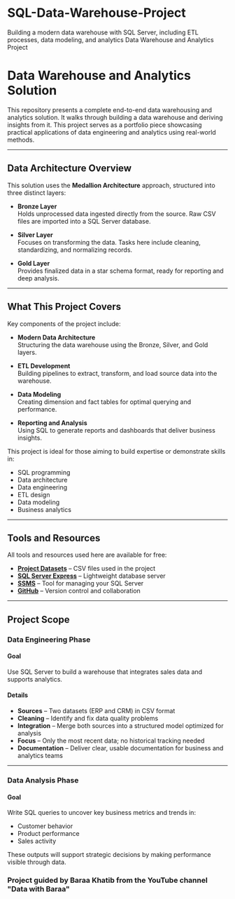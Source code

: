 # SQL-Data-Warehouse-Project
Building a modern data warehouse with SQL Server, including ETL processes, data modeling, and analytics
Data Warehouse and Analytics Project

# Data Warehouse and Analytics Solution

This repository presents a complete end-to-end data warehousing and analytics solution. It walks through building a data warehouse and deriving insights from it. This project serves as a portfolio piece showcasing practical applications of data engineering and analytics using real-world methods.

---

## Data Architecture Overview

This solution uses the **Medallion Architecture** approach, structured into three distinct layers:

- **Bronze Layer**  
  Holds unprocessed data ingested directly from the source. Raw CSV files are imported into a SQL Server database.

- **Silver Layer**  
  Focuses on transforming the data. Tasks here include cleaning, standardizing, and normalizing records.

- **Gold Layer**  
  Provides finalized data in a star schema format, ready for reporting and deep analysis.

---

## What This Project Covers

Key components of the project include:

- **Modern Data Architecture**  
  Structuring the data warehouse using the Bronze, Silver, and Gold layers.

- **ETL Development**  
  Building pipelines to extract, transform, and load source data into the warehouse.

- **Data Modeling**  
  Creating dimension and fact tables for optimal querying and performance.

- **Reporting and Analysis**  
  Using SQL to generate reports and dashboards that deliver business insights.

This project is ideal for those aiming to build expertise or demonstrate skills in:

- SQL programming  
- Data architecture  
- Data engineering  
- ETL design  
- Data modeling  
- Business analytics

---

## Tools and Resources

All tools and resources used here are available for free:

- **[Project Datasets](datasets/)** – CSV files used in the project  
- **[SQL Server Express](https://www.microsoft.com/en-us/sql-server/sql-server-downloads)** – Lightweight database server  
- **[SSMS](https://learn.microsoft.com/en-us/sql/ssms/download-sql-server-management-studio-ssms?view=sql-server-ver16)** – Tool for managing your SQL Server  
- **[GitHub](https://github.com/)** – Version control and collaboration  

---

## Project Scope

### Data Engineering Phase

#### Goal

Use SQL Server to build a warehouse that integrates sales data and supports analytics.

#### Details

- **Sources** – Two datasets (ERP and CRM) in CSV format  
- **Cleaning** – Identify and fix data quality problems  
- **Integration** – Merge both sources into a structured model optimized for analysis  
- **Focus** – Only the most recent data; no historical tracking needed  
- **Documentation** – Deliver clear, usable documentation for business and analytics teams

---

### Data Analysis Phase

#### Goal

Write SQL queries to uncover key business metrics and trends in:

- Customer behavior  
- Product performance  
- Sales activity  

These outputs will support strategic decisions by making performance visible through data.

### Project guided by Baraa Khatib from the YouTube channel "Data with Baraa"
